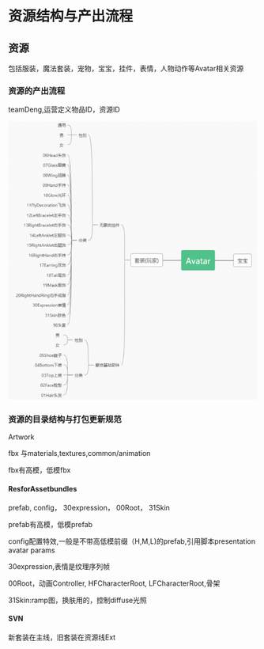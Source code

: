 # 资源结构与产出流程

## 资源

包括服装，魔法套装，宠物，宝宝，挂件，表情，人物动作等Avatar相关资源

### 资源的产出流程

teamDeng,运营定义物品ID，资源ID

![Avatar&#x8D44;&#x6E90;&#x5206;&#x7C7B;](../../../.gitbook/assets/image%20%28181%29.png)

### 资源的目录结构与打包更新规范

Artwork

fbx 与materials,textures,common/animation

fbx有高模，低模fbx

#### ResforAssetbundles

prefab, config， 30expression， 00Root， 31Skin

prefab有高模，低模prefab

config配置特效,一般是不带高低模前缀（H,M,L\)的prefab,引用脚本presentation avatar params

30expression,表情是纹理序列帧

00Root，动画Controller, HFCharacterRoot, LFCharacterRoot,骨架

31Skin:ramp图，换肤用的，控制diffuse光照

#### SVN

新套装在主线，旧套装在资源线Ext

#### 



#### 



### 

